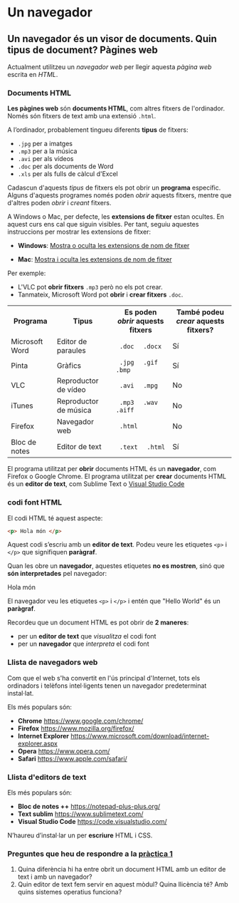 # Un navegador

## Un navegador és un visor de documents. Quin tipus de document? Pàgines web

Actualment utilitzeu un _navegador web_ per llegir aquesta _pàgina web_ escrita en _HTML_.

### Documents HTML

**Les pàgines web** són **documents HTML**, com altres fitxers de l'ordinador. Només són fitxers de text amb una extensió `.html`.

A l’ordinador, probablement tingueu diferents **tipus** de fitxers:

* `.jpg` per a imatges
* `.mp3` per a la música
* `.avi` per als vídeos
* `.doc` per als documents de Word
* `.xls` per als fulls de càlcul d'Excel

Cadascun d'aquests _tipus_ de fitxers els pot obrir un **programa** específic. Alguns d'aquests programes només poden _obrir_ aquests fitxers, mentre que d'altres poden _obrir_ i _creant_ fitxers.

A Windows o Mac, per defecte, les **extensions de fitxer** estan ocultes. En aquest curs ens cal que siguin visibles. Per tant, seguiu aquestes instruccions per mostrar les extensions de fitxer:

* **Windows**: [Mostra o oculta les extensions de nom de fitxer](https://windows.microsoft.com/en-us/windows/show-hide-file-name-extensions)

* **Mac**: [Mostra i oculta les extensions de nom de fitxer](https://support.apple.com/kb/PH10845?locale=en_US)

Per exemple:

* L'VLC pot **obrir fitxers** `.mp3` però no els pot crear.
* Tanmateix, Microsoft Word pot **obrir** i **crear fitxers** `.doc`.

<div class = "table">
  <table>
    <tr>
      <th> Programa </th>
      <th> Tipus </th>
      <th>
        Es poden <em> obrir </em> aquests fitxers
      </th>
      <th>
        També podeu <em> crear </em> aquests fitxers?
      </th>
    </tr>
    <tr>
      <td> Microsoft Word </td>
      <td> Editor de paraules </td>
      <td>
        <code> .doc </code>
        <code> .docx </code>
      </td>
      <td class = "yes"> <span> Sí </span> </td>
    </tr>
    <tr>
      <td> Pinta </td>
      <td> Gràfics </td>
      <td>
        <code> .jpg </code>
        <code> .gif </code>
        <code> .bmp </code>
      </td>
      <td class = "yes"> <span> Sí </span> </td>
    </tr>
    <tr>
      <td> VLC </td>
      <td> Reproductor de vídeo </td>
      <td>
        <code> .avi </code>
        <code> .mpg </code>
      </td>
      <td class = "no"> No </td>
    </tr>
    <tr>
      <td> iTunes </td>
      <td> Reproductor de música </td>
      <td>
        <code> .mp3 </code>
        <code> .wav </code>
        <code> .aiff </code>
      </td>
      <td class = "no"> No </td>
    </tr>
    <tr>
      <td> Firefox </td>
      <td> Navegador web </td>
      <td>
        <code> .html </code>
      </td>
      <td class = "no"> No </td>
    </tr>
    <tr>
      <td> Bloc de notes </td>
      <td> Editor de text </td>
      <td>
        <code> .text </code>
        <code> .html </code>
      </td>
      <td class = "yes"> <span> Sí </span> </td>
    </tr>
  </table>
</div>

El programa utilitzat per **obrir** documents HTML és un **navegador**, com Firefox o Google Chrome.
El programa utilitzat per **crear** documents HTML és un **editor de text**, com Sublime Text o [Visual Studio Code](https://code.visualstudio.com/)

### codi font HTML

El codi HTML té aquest aspecte:

```html
<p> Hola món </p>
```

Aquest codi s’escriu amb un **editor de text**. Podeu veure les etiquetes `<p>` i `</p>` que signifiquen **paràgraf**.

Quan les obre un **navegador**, aquestes etiquetes **no es mostren**, sinó que **són interpretades** pel navegador:

<div class = "result">
  <p> Hola món </p>
</div>

El navegador veu les etiquetes `<p>` i `</p>` i entén que "Hello World" és un **paràgraf**.

Recordeu que un document HTML es pot obrir de **2 maneres**:

* per un **editor de text** que _visualitza_ el codi font
* per un **navegador** que _interpreta_ el codi font

### Llista de navegadors web

Com que el web s'ha convertit en l'ús principal d'Internet, tots els ordinadors i telèfons intel·ligents tenen un navegador predeterminat instal·lat.

Els més populars són:

* **Chrome** https://www.google.com/chrome/
* **Firefox** https://www.mozilla.org/firefox/
* **Internet Explorer** https://www.microsoft.com/download/internet-explorer.aspx
* **Opera** https://www.opera.com/
* **Safari** https://www.apple.com/safari/

### Llista d'editors de text

Els més populars són:

* **Bloc de notes ++** https://notepad-plus-plus.org/
* **Text sublim** https://www.sublimetext.com/
* **Visual Studio Code** https://code.visualstudio.com/

N’haureu d’instal·lar un per **escriure** HTML i CSS.

### Preguntes que heu de respondre a la [pràctica 1](https://moodle.insjoaquimmir.cat/mod/assign/view.php?id=42051)

1. Quina diferència hi ha entre obrit un document HTML amb un editor de text i amb un navegador?
2. Quin editor de text fem servir en aquest mòdul? Quina llicència té? Amb quins sistemes operatius funciona?
